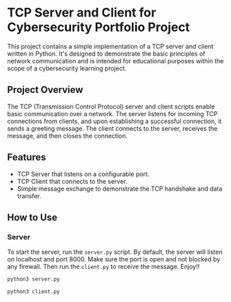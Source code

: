 # TCP Server and Client for Cybersecurity Portfolio Project

This project contains a simple implementation of a TCP server and client written in Python. It's designed to demonstrate the basic principles of network communication and is intended for educational purposes within the scope of a cybersecurity learning project.

## Project Overview

The TCP (Transmission Control Protocol) server and client scripts enable basic communication over a network. The server listens for incoming TCP connections from clients, and upon establishing a successful connection, it sends a greeting message. The client connects to the server, receives the message, and then closes the connection.

## Features

- TCP Server that listens on a configurable port.
- TCP Client that connects to the server.
- Simple message exchange to demonstrate the TCP handshake and data transfer.

## How to Use

### Server

To start the server, run the `server.py` script. By default, the server will listen on localhost and port 8000. Make sure the port is open and not blocked by any firewall. Then run the `client.py` to receive the message. Enjoy!!

```bash
python3 server.py
```
```bash
python3 client.py
